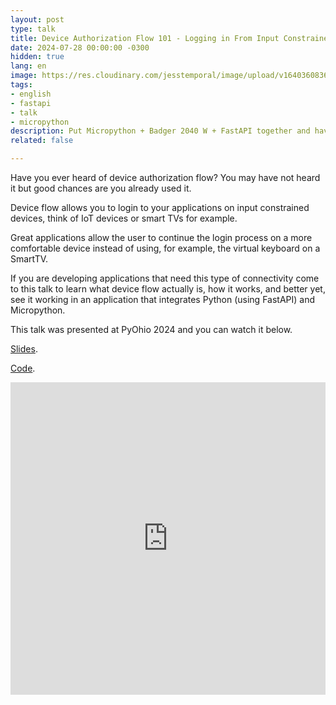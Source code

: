 ```yaml
---
layout: post
type: talk
title: Device Authorization Flow 101 - Logging in From Input Constrained Devices
date: 2024-07-28 00:00:00 -0300
hidden: true
lang: en
image: https://res.cloudinary.com/jesstemporal/image/upload/v1640360836/covers/talk_ycoaee.png
tags:
- english
- fastapi
- talk
- micropython
description: Put Micropython + Badger 2040 W + FastAPI together and have fun learning a new auth flow
related: false

---
```

Have you ever heard of device authorization flow? You may have not heard it but good chances are you already used it.

Device flow allows you to login to your applications on input constrained devices, think of IoT devices or smart TVs for example.

Great applications allow the user to continue the login process on a more comfortable device instead of using, for example, the virtual keyboard on a SmartTV.

If you are developing applications that need this type of connectivity come to this talk to learn what device flow actually is, how it works, and better yet, see it working in an application that integrates Python (using FastAPI) and Micropython.

This talk was presented at PyOhio 2024 and you can watch it below.

[Slides](/slides/deviceauthzflow.pdf).

[Code](https://github.com/jtemporal/device-authz-flow-dino-badger2040w).

<center>
<iframe width="100%" height="500" max-height="550" src="https://www.youtube.com/embed/gjLUK6vT2KU?si=t_nXRNOFk5JDZDO8" title="YouTube video player" frameborder="0" allow="accelerometer; autoplay; clipboard-write; encrypted-media; gyroscope; picture-in-picture; web-share" referrerpolicy="strict-origin-when-cross-origin" allowfullscreen></iframe>
<center>